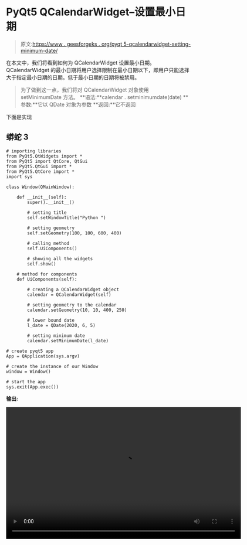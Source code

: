 # PyQt5 QCalendarWidget–设置最小日期

> 原文:[https://www . geesforgeks . org/pyqt 5-qcalendarwidget-setting-minimum-date/](https://www.geeksforgeeks.org/pyqt5-qcalendarwidget-setting-minimum-date/)

在本文中，我们将看到如何为 QCalendarWidget 设置最小日期。QCalendarWidget 的最小日期将用户选择限制在最小日期以下，即用户只能选择大于指定最小日期的日期。低于最小日期的日期将被禁用。

> 为了做到这一点，我们将对 QCalendarWidget 对象使用 setMinimumDate 方法。
> **语法:**calendar . setminimumdate(date)
> **参数:**它以 QDate 对象为参数
> **返回:**它不返回

下面是实现

## 蟒蛇 3

```
# importing libraries
from PyQt5.QtWidgets import *
from PyQt5 import QtCore, QtGui
from PyQt5.QtGui import *
from PyQt5.QtCore import *
import sys

class Window(QMainWindow):

    def __init__(self):
        super().__init__()

        # setting title
        self.setWindowTitle("Python ")

        # setting geometry
        self.setGeometry(100, 100, 600, 400)

        # calling method
        self.UiComponents()

        # showing all the widgets
        self.show()

    # method for components
    def UiComponents(self):

        # creating a QCalendarWidget object
        calendar = QCalendarWidget(self)

        # setting geometry to the calendar
        calendar.setGeometry(10, 10, 400, 250)

        # lower bound date
        l_date = QDate(2020, 6, 5)

        # setting minimum date
        calendar.setMinimumDate(l_date)

# create pyqt5 app
App = QApplication(sys.argv)

# create the instance of our Window
window = Window()

# start the app
sys.exit(App.exec())
```

**输出:**

<video class="wp-video-shortcode" id="video-421797-1" width="640" height="360" preload="metadata" controls=""><source type="video/mp4" src="https://media.geeksforgeeks.org/wp-content/uploads/20200601022751/Python-2020-06-01-02-27-13.mp4?_=1">[https://media.geeksforgeeks.org/wp-content/uploads/20200601022751/Python-2020-06-01-02-27-13.mp4](https://media.geeksforgeeks.org/wp-content/uploads/20200601022751/Python-2020-06-01-02-27-13.mp4)</video>